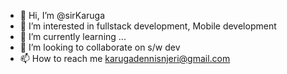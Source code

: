 - 👋 Hi, I’m @sirKaruga
- 👀 I’m interested in fullstack development, Mobile development
- 🌱 I’m currently learning ...
- 💞️ I’m looking to collaborate on s/w dev
- 📫 How to reach me karugadennisnjeri@gmail.com

<!---
sirKaruga/sirKaruga is a ✨ special ✨ repository because its `README.md` (this file) appears on your GitHub profile.
You can click the Preview link to take a look at your changes.
--->
